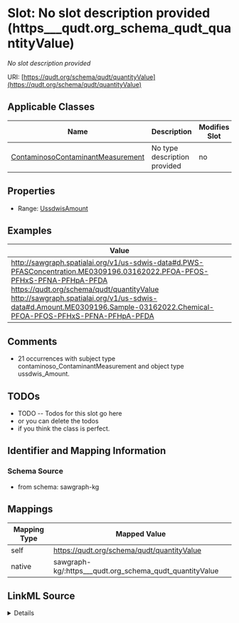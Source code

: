 

# Slot: No slot description provided (https___qudt.org_schema_qudt_quantityValue)


_No slot description provided_





URI: [https://qudt.org/schema/qudt/quantityValue](https://qudt.org/schema/qudt/quantityValue)



<!-- no inheritance hierarchy -->





## Applicable Classes

| Name | Description | Modifies Slot |
| --- | --- | --- |
| [ContaminosoContaminantMeasurement](../classes/ContaminosoContaminantMeasurement.md) | No type description provided |  no  |







## Properties

* Range: [UssdwisAmount](../classes/UssdwisAmount.md)






## Examples

| Value |
| --- |
| http://sawgraph.spatialai.org/v1/us-sdwis-data#d.PWS-PFASConcentration.ME0309196.03162022.PFOA-PFOS-PFHxS-PFNA-PFHpA-PFDA https://qudt.org/schema/qudt/quantityValue http://sawgraph.spatialai.org/v1/us-sdwis-data#d.Amount.ME0309196.Sample-03162022.Chemical-PFOA-PFOS-PFHxS-PFNA-PFHpA-PFDA |

## Comments

* 21 occurrences with subject type contaminoso_ContaminantMeasurement and object type ussdwis_Amount.

## TODOs

* TODO -- Todos for this slot go here
* or you can delete the todos
* if you think the class is perfect.

## Identifier and Mapping Information







### Schema Source


* from schema: sawgraph-kg




## Mappings

| Mapping Type | Mapped Value |
| ---  | ---  |
| self | https://qudt.org/schema/qudt/quantityValue |
| native | sawgraph-kg/:https___qudt.org_schema_qudt_quantityValue |




## LinkML Source

<details>
```yaml
name: https___qudt.org_schema_qudt_quantityValue
description: No slot description provided
title: No slot description provided
todos:
- TODO -- Todos for this slot go here
- or you can delete the todos
- if you think the class is perfect.
comments:
- 21 occurrences with subject type contaminoso_ContaminantMeasurement and object type
  ussdwis_Amount.
examples:
- value: http://sawgraph.spatialai.org/v1/us-sdwis-data#d.PWS-PFASConcentration.ME0309196.03162022.PFOA-PFOS-PFHxS-PFNA-PFHpA-PFDA
    https://qudt.org/schema/qudt/quantityValue http://sawgraph.spatialai.org/v1/us-sdwis-data#d.Amount.ME0309196.Sample-03162022.Chemical-PFOA-PFOS-PFHxS-PFNA-PFHpA-PFDA
from_schema: sawgraph-kg
rank: 1000
slot_uri: https://qudt.org/schema/qudt/quantityValue
alias: https___qudt.org_schema_qudt_quantityValue
domain_of:
- contaminoso_ContaminantMeasurement
range: ussdwis_Amount

```
</details>